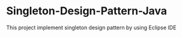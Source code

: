 # Singleton-Design-Pattern-Java
This project implement singleton design pattern by using Eclipse IDE
